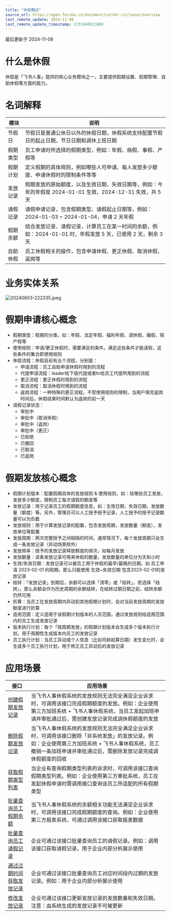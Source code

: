 ```yaml
---
title: "休假概述"
source_url: https://open.feishu.cn/document/corehr-v1/leave/overview
last_remote_update: 2024-11-08
last_remote_update_timestamp: 1731048913000
---
```

最后更新于 2024-11-08

# 什么是休假

休假是「飞书人事」提供的核心业务模块之一，主要提供假期设置、假期管理、自助休假等方面的能力。

# 名词解释

模块  | 说明                                                                 |
| ---- | ------------------------------------------------------------------ |
| 节假日  | 节假日是普通公休日以外的休假日期，休假系统支持配置节假日的起止日期、节日日期和调休上班日期                      |
| 假期类型 | 员工申请时所选择的假期类型，例如：年假、病假、事假、产假等                                      |
| 假期计划 | 定义假期的具体规则，例如哪些人可申请、每人发放多少额度、申请休假时的限制条件等等                           |
| 发放记录 | 假期发放的原始额度，以及生效日期、失效日期等，例如：今年的年假是 2024-01-01 生效，2024-12-31 失效，共 5 天 |
| 请假记录 | 请假申请记录，包含假期类型、请假起止日期等，例如：2024-01-03 ~ 2024-01-04，申请 2 天年假         |
| 假期余额 | 结合发放记录、请假记录，计算员工在某一时间的余额，例如：2024-01-01 时，年假发放 5 天，已使用 2 天，剩余 3 天   |
| 自助休假 | 员工休假相关的操作，包含申请休假、更正休假、取消休假、返岗等

# 业务实体关系

![20240603-222335.jpeg](https://sf3-cn.feishucdn.com/obj/open-platform-opendoc/3538f467b458faf58a7d3aff8b0d3e06_M3lIrNV1Cy.jpeg?height=1150&lazyload=true&maxWidth=700&width=1206)

# 假期申请核心概念
- 假期类型：假期的分类，如：年假、法定年假、福利年假、调休假、婚假、陪产假等
- 使用规则：申请/更正休假时，需要满足的条件。满足这些条件才能请假，这些条件的集合即使用规则
- 休假流程：休假目前有五个流程，分别是：
    - 申请流程：员工自助申请休假时用到的流程
    - 代提申请流程：leader给下级代提或者hr给员工代提所用到的流程
    - 更正流程：更正休假时用到的流程
    - 取消流程：取消休假时用到的流程
    - 返岗流程：一种特殊的更正流程，不受使用规则的限制，当用户填完返岗时间后，休假结束时间默认为返岗的前一天
- 请假记录状态：
    - 审批中
    - 审批中（取消休假）
    - 审批中（返岗）
    - 审批中（更正）
    - 已拒绝
    - 已撤回
    - 已取消
    - 已返岗
# 假期发放核心概念
- 假期计划版本：配置假期具体的发放规则 & 使用规则，如：给哪些员工发放，发放多少额度，限制员工每次请假的额度等
- 发放记录：用于记录员工的假期额度信息，如：生效日期，失效日期，发放数量（额度）等。另外，管理员可以人工授予授予记录，人工授予的授予记录数量可以为负数
- 发放规则：用于计算发放记录的配置，包含发放周期，发放数量（额度），发放单位等配置
- 发放周期：两次完整授予之间相隔的时间，通常情况下，每个发放周期只会生成一条发放记录（异动场景除外）
- 发放频率：授予的发放记录释放额度的频次，如每月发放
- 发放数量：该条发放记录可用来休假的数量，发放数量的单位分为天和小时
- 生效/失效日期：发放记录可以被员工用于休假的最早/最晚的日期，如 员工申请 2023-02-01 的假期，那么只能使用 生效~失效日期 包含2023-02-01的发放记录
- 结转：「发放记录」到期后，余额可以选择「清零」或「结转」，若选择「结转」，那么余额会作为历史周期的余额结转，在结转过期日期之前，结转余额仍然可用
- 折算：当员工在发放周期内异动到其他假期计划时，会对当前发放周期的发放额度进行折算
- 适用范围：定义适用于该假期计划版本的人员范围，通过发放规则给适用范围内的员工生成发放记录
- 版本执行计划：每个「按周期发放」的假期计划版本会生成多个版本执行计划，用于周期性生成版本内员工的发放记录
- 员工执行计划：当员工异动或个人信息（比如司龄起算日期）发生变化时，会生成多个员工执行计划，用于修正员工异动后的发放记录

# 应用场景

| 接口         | 应用场景                                                                                                              |
| ---------- | ----------------------------------------------------------------------------------------------------------------- |
| [创建假期发放记录](https://open.larkoffice.com/document/server-docs/corehr-v1/leave/create)   |当飞书人事休假系统的发放规则无法完全满足企业诉求时，可调用该接口完成假期额度的发放。例如：企业使用第三方加班系统 + 飞书人事休假系统，当员工发起加班申请并审批通过后，需创建发放记录完成调休假额度的发放|
| [删除假期发放记录](https://open.larkoffice.com/document/server-docs/corehr-v1/leave/delete)   |当飞书人事休假系统的发放规则无法完全满足企业诉求时，可调用该接口删除「非系统发放」的发放记录。例如：企业使用第三方加班系统 + 飞书人事休假系统，员工撤销一条加班申请并审批通过后，需删除发放记录完成调休假额度的回收|
| [获取假期类型列表](https://open.larkoffice.com/document/server-docs/corehr-v1/leave/leave_types)   |当企业有查询假期类型列表的诉求时，可调用该接口查询假期类型列表。例如：企业使用第三方审批系统，员工在发起休假申请时需调用接口查询该员工所适配的所有假期类型|
| [批量查询员工假期余额](https://open.larkoffice.com/document/server-docs/corehr-v1/leave/leave_balances) |当飞书人事休假系统的余额相关功能无法满足企业诉求时，可调用该接口完成假期额度的查询。例如：企业使用第三方报表系统，可通过调用该接口获取报表数据|
| [批量查询员工请假记录](https://open.larkoffice.com/document/server-docs/corehr-v1/leave/leave_request_history) | 企业可通过该接口批量查询员工的请假记录。例如：调用该接口获取请假记录，用于企业内部分析展示使用|
| [通过过期时间获取发放记录](https://open.feishu.cn/document/uAjLw4CM/ukTMukTMukTM/reference/attendance-v1/leave_employ_expire_record/get) | 企业可通过该接口批量查询员工对应时间段内过期的发放记录。例如：用于企业内部分析展示使用|
| [修改发放记录](https://open.feishu.cn/document/uAjLw4CM/ukTMukTMukTM/reference/attendance-v1/leave_accrual_record/patch) | 企业可通过该接口更新发放记录的发放数量和失效日期。注意：由系统生成的发放记录不可被更新|

